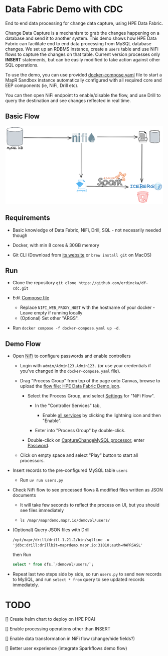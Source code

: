# Data Fabric Demo with CDC

End to end data processing for change data capture, using HPE Data Fabric.

Change Data Capture is a mechanism to grab the changes happening on a database and send it to another system. This demo shows how HPE Data Fabric can facilitate end to end data processing from MySQL database changes. We set up an RDBMS instance, create a `users` table and use NiFi flows to capture the changes on that table. Current version processes only **INSERT** statements, but can be easily modified to take action against other SQL operations.

To use the demo, you can use provided [docker-compose.yaml](./docker-compose.yaml) file to start a MapR Sandbox instance automatically configured with all required core and EEP components (ie, NiFi, Drill etc).

You can then open NiFi endpoint to enable/disable the flow, and use Drill to query the destination and see changes reflected in real time.

## Basic Flow 

![Demo Flow](./images/CDC%20Demo.png)


## Requirements

- Basic knowledge of Data Fabric, NiFi, Drill, SQL - not necesarily needed though

- Docker, with min 8 cores & 30GB memory

- Git CLI (Download from [its website](https://git-scm.com/downloads) or `brew install git` on MacOS)


## Run

- Clone the repository `git clone https://github.com/erdincka/df-cdc.git`

- Edit [Compose file](./docker-compose.yaml)
    - Replace `NIFI_WEB_PROXY_HOST` with the hostname of your docker - Leave empty if running locally
    - (Optional) Set other "ARGS".

- Run `docker compose -f docker-compose.yaml up -d`.


## Demo Flow

- Open [NiFi](https://localhost:12443/nifi) to configure passwords and enable controllers
    - Login with `admin/Admin123.Admin123.` (or use your credentials if you've changed in the `docker-compose.yaml` file).

    - Drag "Process Group" from top of the page onto Canvas, browse to upload the [flow file: HPE Data Fabric Demo.json](./app/HPE_Data_Fabric_Demo.json).

        - Select the Process Group, and select [Settings](./images/NiFi_ControllerSettings.png) for "NiFi Flow".
    
            - In the "Controller Services" tab,
        
                - Enable [all services](./images/NiFi_ControllerServices.png) by clicking the lightning icon and then "Enable".
    
            - Enter into "Process Group" by double-click.
    
        - Double-click on [CaptureChangeMySQL processor](./images/NiFi_CaptureChangeMySQL.png), enter [Password](./images/NiFi_MySQLPassword.png).
    
    - Click on empty space and select "Play" button to start all processors.


- Insert records to the pre-configured MySQL table `users`

    - Run `uv run users.py`

- Check NiFi flow to see processed flows & modified files written as JSON documents

    - It will take few seconds to reflect the process on UI, but you should see files immediately
    
    - `ls /mapr/maprdemo.mapr.io/demovol/users/`


- (Optional) Query JSON files with Drill

    `/opt/mapr/drill/drill-1.21.2/bin/sqlline -u 'jdbc:drill:drillbit=maprdemo.mapr.io:31010;auth=MAPRSASL'`

    then Run

    ```sql
    select * from dfs.`/demovol/users/`;
    ```

- Repeat last two steps side by side, so run `users.py` to send new records to MySQL, and run `select * from` query to see updated records immediately.

# TODO

[] Create helm chart to deploy on HPE PCAI

[] Enable processing operations other than INSERT

[] Enable data transformation in NiFi flow (change/hide fields?)

[] Better user experience (integrate Sparkflows demo flow)
